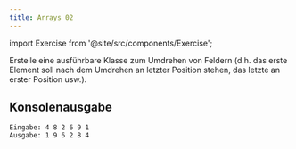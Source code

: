 ```yaml
---
title: Arrays 02
---
```


import Exercise from '@site/src/components/Exercise';

Erstelle eine ausführbare Klasse zum Umdrehen von Feldern (d.h. das erste
Element soll nach dem Umdrehen an letzter Position stehen, das letzte an
erster Position usw.).

## Konsolenausgabe

```console
Eingabe: 4 8 2 6 9 1
Ausgabe: 1 9 6 2 8 4
```

<Exercise pullRequest="19" branchSuffix="arrays/02" />
